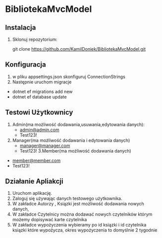 # BibliotekaMvcModel

## Instalacja

1. Sklonuj repozytorium:
  
   git clone https://github.com/KamilDoniek/BibliotekaMvcModel.git

## Konfiguracja 

1. w pliku appsettings.json skonfiguruj ConnectionStrings
2. Następnie uruchom migracje
 - dotnet ef migrations add new 
 - dotnet ef database update


## Testowi Użytkownicy 

1. Admin(ma możliwość dodawania,usuwania,edytowania danych):
   - admin@admin.com
   - Test123!
2. Manager(ma możliwość dodawania i edytowania danych)
   - manager@manager.com
   - Test123!
3.Member(ma możliwość dodawania danych)
  - member@member.com
  - Test123!

## Działanie Apliakcji 

1. Uruchom aplikację.
2. Zaloguj się używając danych testowego użytkownika.
3. W zakładce Autorzy , Ksiązki  jest możliwość dodawania nowych danych,
4. W zakładce Czytelnicy można dodawać nowych czytelników którym możemy dopisywać karte czytelnika
5. W zakładce wypożyczenia wybieramy po id ksiązki i id czytelnika ksiązki które wypoźycza, okres wypożyczenia to domyślnie 2 tygodnie


   
    
    
    
    

